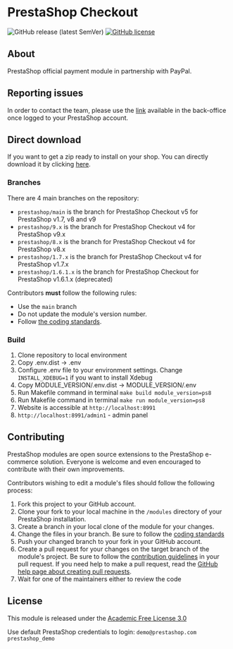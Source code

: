 # PrestaShop Checkout

![GitHub release (latest SemVer)](https://img.shields.io/github/v/release/prestashopcorp/ps_checkout)
[![GitHub license](https://img.shields.io/github/license/PrestaShopCorp/ps_checkout)](https://github.com/PrestaShopCorp/ps_checkout/LICENSE.md)

## About

PrestaShop official payment module in partnership with PayPal.

## Reporting issues

In order to contact the team, please use the [link][contact-us] available in the
back-office once logged to your PrestaShop account.

## Direct download

If you want to get a zip ready to install on your shop. You can directly download it by clicking [here][direct-download].

### Branches

There are 4 main branches on the repository:
- `prestashop/main` is the branch for PrestaShop Checkout v5 for PrestaShop v1.7, v8 and v9
- `prestashop/9.x` is the branch for PrestaShop Checkout v4 for PrestaShop v9.x
- `prestashop/8.x` is the branch for PrestaShop Checkout v4 for PrestaShop v8.x
- `prestashop/1.7.x` is the branch for PrestaShop Checkout v4 for PrestaShop v1.7.x
- `prestashop/1.6.1.x` is the branch for PrestaShop Checkout for PrestaShop v1.6.1.x (deprecated)

Contributors **must** follow the following rules:

* Use the `main` branch
* Do not update the module's version number.
* Follow [the coding standards][1].

### Build

1. Clone repository to local environment
2. Copy .env.dist -> .env
3. Configure .env file to your environment settings. Change `INSTALL_XDEBUG=1` if you want to install Xdebug
4. Copy MODULE_VERSION/.env.dist -> MODULE_VERSION/.env
5. Run Makefile command in terminal `make build module_version=ps8`
6. Run Makefile command in terminal `make run module_version=ps8`
7. Website is accessible at `http://localhost:8991`
8. `http://localhost:8991/admin1` - admin panel

## Contributing

PrestaShop modules are open source extensions to the PrestaShop e-commerce solution. Everyone is welcome and even encouraged to contribute with their own improvements.

Contributors wishing to edit a module's files should follow the following process:

1. Fork this project to your GitHub account.
2. Clone your fork to your local machine in the `/modules` directory of your PrestaShop installation.
3. Create a branch in your local clone of the module for your changes.
4. Change the files in your branch. Be sure to follow the [coding standards][1]
5. Push your changed branch to your fork in your GitHub account.
6. Create a pull request for your changes on the target branch of the module's project. Be sure to follow the [contribution guidelines][2] in your pull request. If you need help to make a pull request, read the [GitHub help page about creating pull requests][3].
7. Wait for one of the maintainers either to review the code

## License

This module is released under the [Academic Free License 3.0][AFL-3.0]

[contact-us]: https://help-center.prestashop.com/contact?psx=ps_checkout
[direct-download]: https://github.com/PrestaShopCorp/ps_checkout/releases
[1]: https://devdocs.prestashop-project.org/8/development/coding-standards/
[2]: https://devdocs.prestashop-project.org/8/contribute/contribution-guidelines/
[3]: https://help.github.com/articles/using-pull-requests
[AFL-3.0]: https://opensource.org/licenses/AFL-3.0


Use default PrestaShop credentials to login:
    `demo@prestashop.com`
    `prestashop_demo`
